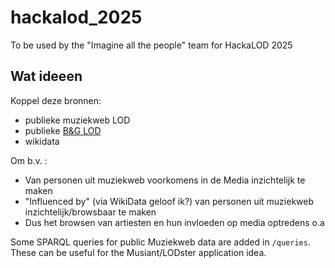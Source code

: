 # hackalod_2025
To be used by the "Imagine all the people" team for HackaLOD 2025


## Wat ideeen

Koppel deze bronnen:

- publieke muziekweb LOD
- publieke [B&G LOD](https://data.beeldengeluid.nl)
- wikidata

Om b.v. :

- Van personen uit muziekweb voorkomens in de Media inzichtelijk te maken
- "Influenced by" (via WikiData geloof ik?) van personen uit muziekweb inzichtelijk/browsbaar te maken
-  Dus het browsen van artiesten en hun invloeden op media optredens o.a


Some SPARQL queries for public Muziekweb data are added in `/queries`. These can be useful for the Musiant/LODster application idea.
